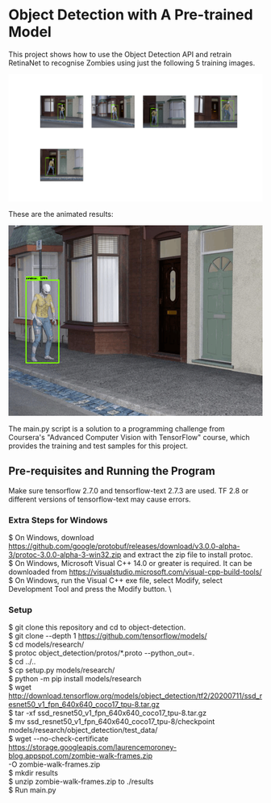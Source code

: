 # Object Detection with A Pre-trained Model
This project shows how to use the Object Detection API and retrain RetinaNet to recognise Zombies using just the following 5 training images.

![Samples](samples.png?raw=true "samples")

These are the animated results:

![Results](zombie-anim.gif?raw=true "Animated gif")

The main.py script is a solution to a programming challenge from Coursera's "Advanced Computer Vision with TensorFlow" course, which provides the training and test samples for this project.

## Pre-requisites and Running the Program
Make sure tensorflow 2.7.0 and tensorflow-text 2.7.3 are used. TF 2.8 or different versions of tensorflow-text may cause errors.

### Extra Steps for Windows
$ On Windows, download https://github.com/google/protobuf/releases/download/v3.0.0-alpha-3/protoc-3.0.0-alpha-3-win32.zip and extract the zip file to install protoc.\
$ On Windows, Microsoft Visual C++ 14.0 or greater is required. It can be downloaded from https://visualstudio.microsoft.com/visual-cpp-build-tools/ \
$ On Windows, run the Visual C++ exe file, select Modify, select Development Tool and press the Modify button. \


### Setup
$ git clone this repository and cd to object-detection. \
$ git clone --depth 1 https://github.com/tensorflow/models/ \
$ cd models/research/ \
$ protoc object_detection/protos/*.proto --python_out=. \
$ cd ../.. \
$ cp setup.py models/research/ \
$ python -m pip install models/research \
$ wget http://download.tensorflow.org/models/object_detection/tf2/20200711/ssd_resnet50_v1_fpn_640x640_coco17_tpu-8.tar.gz \
$ tar -xf ssd_resnet50_v1_fpn_640x640_coco17_tpu-8.tar.gz \
$ mv ssd_resnet50_v1_fpn_640x640_coco17_tpu-8/checkpoint models/research/object_detection/test_data/ \
$ wget --no-check-certificate \
    https://storage.googleapis.com/laurencemoroney-blog.appspot.com/zombie-walk-frames.zip \
    -O zombie-walk-frames.zip \
$ mkdir results \
$ unzip zombie-walk-frames.zip to ./results \
$ Run main.py 
